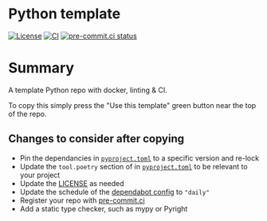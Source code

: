 # Python template

[![License](https://img.shields.io/github/license/ChrisLovering/python-template)](https://github.com/ChrisLovering/python-template)
[![CI](https://github.com/ChrisLovering/python-template/actions/workflows/lint.yml/badge.svg)](https://github.com/ChrisLovering/python-template/actions/workflows/lint.yml)
[![pre-commit.ci status](https://results.pre-commit.ci/badge/github/ChrisLovering/python-template/main.svg)](https://results.pre-commit.ci/latest/github/ChrisLovering/python-template/main)

# Summary
A template Python repo with docker, linting & CI.

To copy this simply press the "Use this template" green button near the top of the repo.

## Changes to consider after copying
- Pin the dependancies in [`pyproject.toml`](pyproject.toml) to a specific version and re-lock
- Update the `tool.poetry` section of in [`pyproject.toml`](pyproject.toml) to be relevant to your project
- Update the [LICENSE](LICENSE) as needed
- Update the schedule of the [dependabot config](.github/dependabot.yml) to `"daily"`
- Register your repo with [pre-commit.ci](https://pre-commit.ci/)
- Add a static type checker, such as mypy or Pyright
